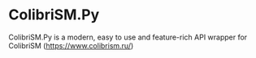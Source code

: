 # ColibriSM.Py
ColibriSM.Py is a modern, easy to use and feature-rich API wrapper for ColibriSM (https://www.colibrism.ru/) 
